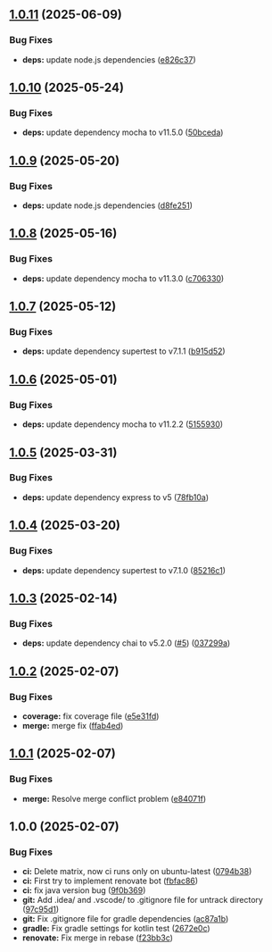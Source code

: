 ## [1.0.11](https://github.com/AlexTesta00/ASW-SPE-DIS/compare/v1.0.10...v1.0.11) (2025-06-09)

### Bug Fixes

* **deps:** update node.js dependencies ([e826c37](https://github.com/AlexTesta00/ASW-SPE-DIS/commit/e826c373542ede3d08b4148576b564f091a4401c))

## [1.0.10](https://github.com/AlexTesta00/ASW-SPE-DIS/compare/v1.0.9...v1.0.10) (2025-05-24)

### Bug Fixes

* **deps:** update dependency mocha to v11.5.0 ([50bceda](https://github.com/AlexTesta00/ASW-SPE-DIS/commit/50bceda48f479ebf7dc3cece74b85e8b561dace3))

## [1.0.9](https://github.com/AlexTesta00/ASW-SPE-DIS/compare/v1.0.8...v1.0.9) (2025-05-20)

### Bug Fixes

* **deps:** update node.js dependencies ([d8fe251](https://github.com/AlexTesta00/ASW-SPE-DIS/commit/d8fe25121809783cda17a15e4aac4b41566dbc54))

## [1.0.8](https://github.com/AlexTesta00/ASW-SPE-DIS/compare/v1.0.7...v1.0.8) (2025-05-16)

### Bug Fixes

* **deps:** update dependency mocha to v11.3.0 ([c706330](https://github.com/AlexTesta00/ASW-SPE-DIS/commit/c706330bb92fea328c63230a1ce1154651931c92))

## [1.0.7](https://github.com/AlexTesta00/ASW-SPE-DIS/compare/v1.0.6...v1.0.7) (2025-05-12)

### Bug Fixes

* **deps:** update dependency supertest to v7.1.1 ([b915d52](https://github.com/AlexTesta00/ASW-SPE-DIS/commit/b915d5289dd2cf7a66077298441ced60f000089f))

## [1.0.6](https://github.com/AlexTesta00/ASW-SPE-DIS/compare/v1.0.5...v1.0.6) (2025-05-01)

### Bug Fixes

* **deps:** update dependency mocha to v11.2.2 ([5155930](https://github.com/AlexTesta00/ASW-SPE-DIS/commit/51559301fa6ca05a654b7b50456c6fde16607e6f))

## [1.0.5](https://github.com/AlexTesta00/ASW-SPE-DIS/compare/v1.0.4...v1.0.5) (2025-03-31)

### Bug Fixes

* **deps:** update dependency express to v5 ([78fb10a](https://github.com/AlexTesta00/ASW-SPE-DIS/commit/78fb10a8c5899184af80039c9397f28348da4ac4))

## [1.0.4](https://github.com/AlexTesta00/ASW-SPE-DIS/compare/v1.0.3...v1.0.4) (2025-03-20)

### Bug Fixes

* **deps:** update dependency supertest to v7.1.0 ([85216c1](https://github.com/AlexTesta00/ASW-SPE-DIS/commit/85216c17d801cab5e8a52bbd7a313faa66381238))

## [1.0.3](https://github.com/AlexTesta00/ASW-SPE-DIS/compare/v1.0.2...v1.0.3) (2025-02-14)

### Bug Fixes

* **deps:** update dependency chai to v5.2.0 ([#5](https://github.com/AlexTesta00/ASW-SPE-DIS/issues/5)) ([037299a](https://github.com/AlexTesta00/ASW-SPE-DIS/commit/037299a741223441e4bbc654391d3450263c38f1))

## [1.0.2](https://github.com/AlexTesta00/ASW-SPE-DIS/compare/v1.0.1...v1.0.2) (2025-02-07)

### Bug Fixes

* **coverage:** fix coverage file ([e5e31fd](https://github.com/AlexTesta00/ASW-SPE-DIS/commit/e5e31fd3bb946c2df54c08fb45d34ddebcabcc41))
* **merge:** merge fix ([ffab4ed](https://github.com/AlexTesta00/ASW-SPE-DIS/commit/ffab4edb7048baa0e6f3054926bc3cbe08b0ce91))

## [1.0.1](https://github.com/AlexTesta00/ASW-SPE-DIS/compare/v1.0.0...v1.0.1) (2025-02-07)

### Bug Fixes

* **merge:** Resolve merge conflict problem ([e84071f](https://github.com/AlexTesta00/ASW-SPE-DIS/commit/e84071f3cead384a655be81a50bdc44f54d3bbd0))

## 1.0.0 (2025-02-07)

### Bug Fixes

* **ci:** Delete matrix, now ci runs only on ubuntu-latest ([0794b38](https://github.com/AlexTesta00/ASW-SPE-DIS/commit/0794b389bb67647c0411e772d60b4c30c3d0fcbb))
* **ci:** First try to implement renovate bot ([fbfac86](https://github.com/AlexTesta00/ASW-SPE-DIS/commit/fbfac86f0ef5f4abc2a5e3910d2abd8ac030ff56))
* **ci:** fix java version bug ([9f0b369](https://github.com/AlexTesta00/ASW-SPE-DIS/commit/9f0b369a0781d254b842264ae32d693a3f3f8a19))
* **git:** Add .idea/ and .vscode/ to .gitignore file for untrack directory ([97c95d1](https://github.com/AlexTesta00/ASW-SPE-DIS/commit/97c95d1329db1b5fcf18f6f44bc20fe553d6e0a4))
* **git:** Fix .gitignore file for gradle dependencies ([ac87a1b](https://github.com/AlexTesta00/ASW-SPE-DIS/commit/ac87a1b8474ff6476d723ff21f8c65efbaf89137))
* **gradle:** Fix gradle settings for kotlin test ([2672e0c](https://github.com/AlexTesta00/ASW-SPE-DIS/commit/2672e0c3b30af2ee775cccd5cd3acd2e45662a0e))
* **renovate:** Fix merge in rebase ([f23bb3c](https://github.com/AlexTesta00/ASW-SPE-DIS/commit/f23bb3c0989a2776404edd6333eb3826f3e5e042))
